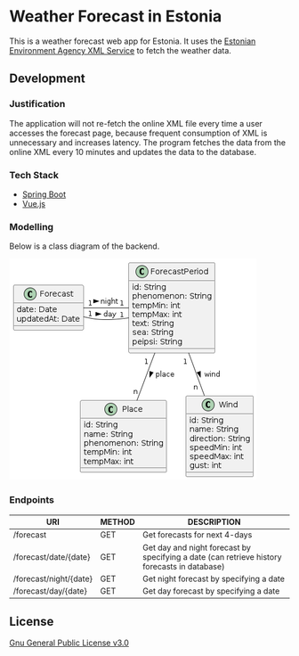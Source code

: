 # Weather Forecast in Estonia

This is a weather forecast web app for Estonia. It uses the [Estonian Environment Agency XML Service](https://www.ilmateenistus.ee/ilma_andmed/xml/forecast.php?lang=eng) to fetch the weather data.

## Development

### Justification

The application will not re-fetch the online XML file every time a user accesses the forecast page, because frequent consumption of XML is unnecessary and increases latency. The program fetches the data from the online XML every 10 minutes and updates the data to the database.

### Tech Stack

- [Spring Boot](https://spring.io/projects/spring-boot)
- [Vue.js](https://vuejs.org/)

### Modelling

Below is a class diagram of the backend.

![Class diagram of Backend](docs/backend-classes.png)

### Endpoints

| URI                    | METHOD | DESCRIPTION                                                                                  |
|------------------------|--------|----------------------------------------------------------------------------------------------|
| /forecast              | GET    | Get forecasts for next 4-days                                                                |
| /forecast/date/{date}  | GET    | Get day and night forecast by specifying a date (can retrieve history forecasts in database) |
| /forecast/night/{date} | GET    | Get night forecast by specifying a date                                                      |
| /forecast/day/{date}   | GET    | Get day forecast by specifying a date                                                        |

## License

[Gnu General Public License v3.0](LICENSE)
